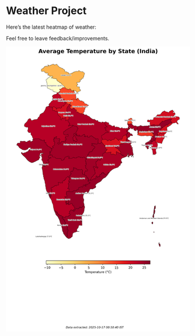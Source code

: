 # Weather Project

Here’s the latest heatmap of weather:

Feel free to leave feedback/improvements.

![India Heatmap](docs/assets/india_heatmap.png?v=F13C2A)
